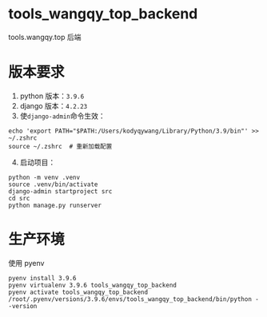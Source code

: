 # tools_wangqy_top_backend

tools.wangqy.top 后端

# 版本要求

1. python 版本：`3.9.6`
2. django 版本：`4.2.23`
3. 使`django-admin`命令生效：

```shell
echo 'export PATH="$PATH:/Users/kodyqywang/Library/Python/3.9/bin"' >> ~/.zshrc
source ~/.zshrc  # 重新加载配置
```

4. 启动项目：

```shell
python -m venv .venv
source .venv/bin/activate
django-admin startproject src
cd src
python manage.py runserver
```

# 生产环境

使用 pyenv

```shell
pyenv install 3.9.6
pyenv virtualenv 3.9.6 tools_wangqy_top_backend
pyenv activate tools_wangqy_top_backend
/root/.pyenv/versions/3.9.6/envs/tools_wangqy_top_backend/bin/python --version
```
